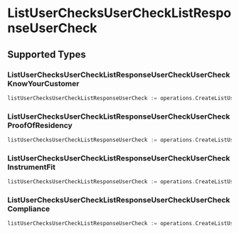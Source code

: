 # ListUserChecksUserCheckListResponseUserCheck


## Supported Types

### ListUserChecksUserCheckListResponseUserCheckUserCheckKnowYourCustomer

```go
listUserChecksUserCheckListResponseUserCheck := operations.CreateListUserChecksUserCheckListResponseUserCheckListUserChecksUserCheckListResponseUserCheckUserCheckKnowYourCustomer(operations.ListUserChecksUserCheckListResponseUserCheckUserCheckKnowYourCustomer{/* values here */})
```

### ListUserChecksUserCheckListResponseUserCheckUserCheckProofOfResidency

```go
listUserChecksUserCheckListResponseUserCheck := operations.CreateListUserChecksUserCheckListResponseUserCheckListUserChecksUserCheckListResponseUserCheckUserCheckProofOfResidency(operations.ListUserChecksUserCheckListResponseUserCheckUserCheckProofOfResidency{/* values here */})
```

### ListUserChecksUserCheckListResponseUserCheckUserCheckInstrumentFit

```go
listUserChecksUserCheckListResponseUserCheck := operations.CreateListUserChecksUserCheckListResponseUserCheckListUserChecksUserCheckListResponseUserCheckUserCheckInstrumentFit(operations.ListUserChecksUserCheckListResponseUserCheckUserCheckInstrumentFit{/* values here */})
```

### ListUserChecksUserCheckListResponseUserCheckUserCheckCompliance

```go
listUserChecksUserCheckListResponseUserCheck := operations.CreateListUserChecksUserCheckListResponseUserCheckListUserChecksUserCheckListResponseUserCheckUserCheckCompliance(operations.ListUserChecksUserCheckListResponseUserCheckUserCheckCompliance{/* values here */})
```

